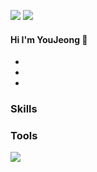  <a href="https://hu-studyrecord.tistory.com/" target="_blank"><img src="https://img.shields.io/badge/Blog-84A8AD?style=flat-square&logo=Tistory&logoColor=white"/></a> <img src="https://img.shields.io/badge/rosee1234553@gmail.com-D64A3A?style=flat-square&logo=Gmail&logoColor=white"/></a>

#### Hi I'm YouJeong 👋
- 
- 
- 

### Skills

### Tools

<img src="https://img.shields.io/badge/아이콘내용-바탕색?style=flat&logo=로고이름&logoColor=white"/>


<!--
**jeong-sys/jeong-sys** is a ✨ _special_ ✨ repository because its `README.md` (this file) appears on your GitHub profile.

Here are some ideas to get you started:

- 🔭 I’m currently working on ...
- 🌱 I’m currently learning ...
- 👯 I’m looking to collaborate on ...
- 🤔 I’m looking for help with ...
- 💬 Ask me about ...
- 📫 How to reach me: ...
- 😄 Pronouns: ...
- ⚡ Fun fact: ...
-->

</div>

